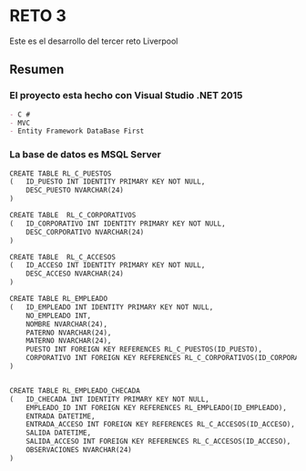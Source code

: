 # RETO 3

Este es el desarrollo del tercer reto Liverpool

## Resumen

### El proyecto esta hecho con Visual Studio .NET 2015 

```markdown
- C # 
- MVC
- Entity Framework DataBase First
```

### La base de datos es MSQL Server 

```markdown
CREATE TABLE RL_C_PUESTOS
(	ID_PUESTO INT IDENTITY PRIMARY KEY NOT NULL,
	DESC_PUESTO NVARCHAR(24)
)

CREATE TABLE  RL_C_CORPORATIVOS
(	ID_CORPORATIVO INT IDENTITY PRIMARY KEY NOT NULL,
	DESC_CORPORATIVO NVARCHAR(24)
)

CREATE TABLE  RL_C_ACCESOS
(	ID_ACCESO INT IDENTITY PRIMARY KEY NOT NULL,
	DESC_ACCESO NVARCHAR(24)
)

CREATE TABLE RL_EMPLEADO
(	ID_EMPLEADO INT IDENTITY PRIMARY KEY NOT NULL,
	NO_EMPLEADO INT,
	NOMBRE NVARCHAR(24),
	PATERNO NVARCHAR(24),
	MATERNO NVARCHAR(24),
	PUESTO INT FOREIGN KEY REFERENCES RL_C_PUESTOS(ID_PUESTO),	
	CORPORATIVO INT FOREIGN KEY REFERENCES RL_C_CORPORATIVOS(ID_CORPORATIVO),	
)


CREATE TABLE RL_EMPLEADO_CHECADA
(	ID_CHECADA INT IDENTITY PRIMARY KEY NOT NULL,
	EMPLEADO_ID INT FOREIGN KEY REFERENCES RL_EMPLEADO(ID_EMPLEADO),
	ENTRADA DATETIME,
	ENTRADA_ACCESO INT FOREIGN KEY REFERENCES RL_C_ACCESOS(ID_ACCESO),
	SALIDA DATETIME,
	SALIDA_ACCESO INT FOREIGN KEY REFERENCES RL_C_ACCESOS(ID_ACCESO),
	OBSERVACIONES NVARCHAR(24)
)
```
